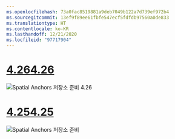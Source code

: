 ```yaml
---
ms.openlocfilehash: 73a0fac8519881a9deb7049b122a7d739ef972b4
ms.sourcegitcommit: 13ef9f89ee61fbfe547ecf5fdfdb97560a0de833
ms.translationtype: HT
ms.contentlocale: ko-KR
ms.lasthandoff: 12/21/2020
ms.locfileid: "97717904"
---
```

# <a name="426"></a>[<span data-ttu-id="94575-101">4.26</span><span class="sxs-lookup"><span data-stu-id="94575-101">4.26</span></span>](#tab/426)

![Spatial Anchors 저장소 준비 4.26](../images/local-spatial-anchors-img-01.png)

# <a name="425"></a>[<span data-ttu-id="94575-103">4.25</span><span class="sxs-lookup"><span data-stu-id="94575-103">4.25</span></span>](#tab/425)

![Spatial Anchors 저장소 준비](../images/unreal-spatialanchors-store-ready.PNG)
